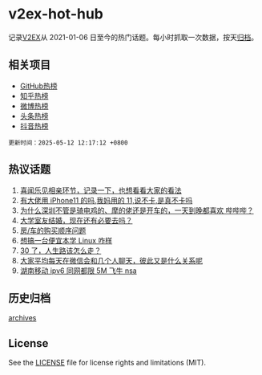 # v2ex-hot-hub

 记录[V2EX](https://www.v2ex.com/)从 2021-01-06 日至今的热门话题。每小时抓取一次数据，按天[归档](archives)。
 
 ## 相关项目

- [GitHub热榜](https://github.com/lonnyzhang423/github-hot-hub)
- [知乎热榜](https://github.com/lonnyzhang423/zhihu-hot-hub)
- [微博热榜](https://github.com/lonnyzhang423/weibo-hot-hub)
- [头条热榜](https://github.com/lonnyzhang423/toutiao-hot-hub)
- [抖音热榜](https://github.com/lonnyzhang423/douyin-hot-hub)


 `更新时间：2025-05-12 12:17:12 +0800`

## 热议话题

1. [喜闻乐见相亲环节，记录一下，也想看看大家的看法](https://www.v2ex.com/t/1131014)
1. [有大佬用 iPhone11 的吗,我妈用的 11,说不卡,是真不卡吗](https://www.v2ex.com/t/1131058)
1. [为什么深圳不管是骑电鸡的、摩的佬还是开车的，一天到晚都喜欢 哔哔哔？](https://www.v2ex.com/t/1131062)
1. [大学室友结婚，现在还有必要去吗？](https://www.v2ex.com/t/1131070)
1. [房/车的购买顺序问题](https://www.v2ex.com/t/1131023)
1. [想搞一台便宜本学 Linux 咋样](https://www.v2ex.com/t/1131069)
1. [30 了，人生路该怎么走？](https://www.v2ex.com/t/1131036)
1. [大家平均每天在微信会和几个人聊天，彼此又是什么关系呢](https://www.v2ex.com/t/1131051)
1. [湖南移动 ipv6 同网都限 5M 飞牛 nsa](https://www.v2ex.com/t/1130992)

## 历史归档

[archives](archives)

## License

See the [LICENSE](LICENSE) file for license rights and limitations (MIT).
